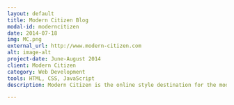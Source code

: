```yaml
---
layout: default
title: Modern Citizen Blog
modal-id: moderncitizen
date: 2014-07-18
img: MC.png
external_url: http://www.modern-citizen.com
alt: image-alt
project-date: June-August 2014
client: Modern Citizen
category: Web Development
tools: HTML, CSS, JavaScript
description: Modern Citizen is the online style destination for the modern woman. The problem I sought to address as a web development intern was creating features and pages for content creation and creative brand content. My mental model throughout the design process was "how can I make customers clearly understand our brand vision and engage with what it means to be a modern woman?" I coded Modern Citizen's blog layout and other website features for engagement with social media. 

---
```


